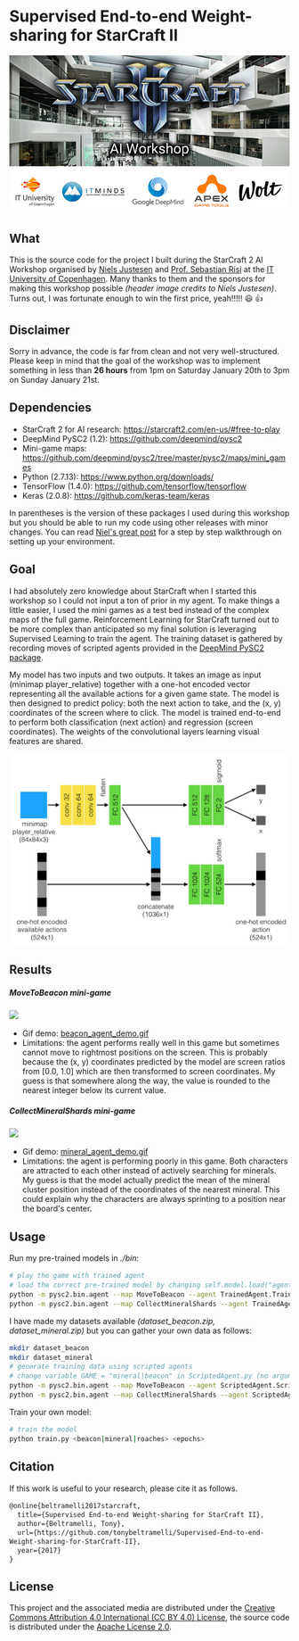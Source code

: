 # Supervised End-to-end Weight-sharing for StarCraft II

<img src="StarCraftAIWorkshop.png?raw=true"/>

## What
This is the source code for the project I built during the StarCraft 2 AI Workshop organised by [Niels Justesen](https://njustesen.com/) and [Prof. Sebastian Risi](http://sebastianrisi.com/) at the [IT University of Copenhagen](https://www.itu.dk/). Many thanks to them and the sponsors for making this workshop possible *(header image credits to Niels Justesen)*. Turns out, I was fortunate enough to win the first price, yeah!!!!! :smiley: :thumbsup:

## Disclaimer
Sorry in advance, the code is far from clean and not very well-structured. Please keep in mind that the goal of the workshop was to implement something in less than __26 hours__ from 1pm on Saturday January 20th to 3pm on Sunday January 21st.

## Dependencies
* StarCraft 2 for AI research: https://starcraft2.com/en-us/#free-to-play
* DeepMind PySC2 (1.2): https://github.com/deepmind/pysc2
* Mini-game maps: https://github.com/deepmind/pysc2/tree/master/pysc2/maps/mini_games
* Python (2.7.13): https://www.python.org/downloads/
* TensorFlow (1.4.0): https://github.com/tensorflow/tensorflow
* Keras (2.0.8): https://github.com/keras-team/keras

In parentheses is the version of these packages I used during this workshop but you should be able to run my code using other releases with minor changes.
You can read [Niel's great post](https://njustesen.com/2018/01/16/getting-started-with-the-starcraft-2-learning-environment/) for a step by step walkthrough on setting up your environment.

## Goal

I had absolutely zero knowledge about StarCraft when I started this workshop so I could not input a ton of prior in my agent. To make things a little easier, I used the mini games as a test bed instead of the complex maps of the full game. Reinforcement Learning for StarCraft turned out to be more complex than anticipated so my final solution is leveraging Supervised Learning to train the agent. The training dataset is gathered by recording moves of scripted agents provided in the [DeepMind PySC2 package](https://github.com/deepmind/pysc2/blob/master/pysc2/agents/scripted_agent.py).

My model has two inputs and two outputs. It takes an image as input (minimap player_relative) together with a one-hot encoded vector representing all the available actions for a given game state. The model is then designed to predict policy: both the next action to take, and the (x, y) coordinates of the screen where to click. The model is trained end-to-end to perform both classification (next action) and regression (screen coordinates). The weights of the convolutional layers learning visual features are shared.

<img src="model_architecture.png?raw=true"/>

## Results

##### MoveToBeacon mini-game
![](https://raw.githubusercontent.com/tonybeltramelli/Supervised-End-to-end-Weight-sharing-for-StarCraft-II/master/beacon_agent_demo.gif)
* Gif demo: [beacon_agent_demo.gif](beacon_agent_demo.gif)
* Limitations: the agent performs really well in this game but sometimes cannot move to rightmost positions on the screen. This is probably because the (x, y) coordinates predicted by the model are screen ratios from [0.0, 1.0] which are then transformed to screen coordinates. My guess is that somewhere along the way, the value is rounded to the nearest integer below its current value.

##### CollectMineralShards mini-game
![](https://raw.githubusercontent.com/tonybeltramelli/Supervised-End-to-end-Weight-sharing-for-StarCraft-II/master/mineral_agent_demo.gif)
* Gif demo: [mineral_agent_demo.gif](mineral_agent_demo.gif)
* Limitations: the agent is performing poorly in this game. Both characters are attracted to each other instead of actively searching for minerals. My guess is that the model actually predict the mean of the mineral cluster position instead of the coordinates of the nearest mineral. This could explain why the characters are always sprinting to a position near the board's center.

## Usage

Run my pre-trained models in *./bin*:
```sh
# play the game with trained agent
# load the correct pre-trained model by changing self.model.load("agent_beacon") in TrainedAgent.py (yeah I know...)
python -m pysc2.bin.agent --map MoveToBeacon --agent TrainedAgent.TrainedAgent
python -m pysc2.bin.agent --map CollectMineralShards --agent TrainedAgent.TrainedAgent
```

I have made my datasets available *(dataset_beacon.zip, dataset_mineral.zip)* but you can gather your own data as follows:
```sh
mkdir dataset_beacon
mkdir dataset_mineral
# generate training data using scripted agents
# change variable GAME = "mineral|beacon" in ScriptedAgent.py (no argument sorry...)
python -m pysc2.bin.agent --map MoveToBeacon --agent ScriptedAgent.ScriptedAgent --max_agent_steps 10000
python -m pysc2.bin.agent --map CollectMineralShards --agent ScriptedAgent.ScriptedAgent --max_agent_steps 10000
```

Train your own model:
```sh
# train the model
python train.py <beacon|mineral|roaches> <epochs>
```

## Citation
If this work is useful to your research, please cite it as follows.

```
@online{beltramelli2017starcraft,
  title={Supervised End-to-end Weight-sharing for StarCraft II},
  author={Beltramelli, Tony},
  url={https://github.com/tonybeltramelli/Supervised-End-to-end-Weight-sharing-for-StarCraft-II},
  year={2017}
}
```

## License

This project and the associated media are distributed under the
[Creative Commons Attribution 4.0 International (CC BY 4.0) License](https://creativecommons.org/licenses/by/4.0/), the source code is distributed under the [Apache License 2.0](https://www.apache.org/licenses/LICENSE-2.0.html).
